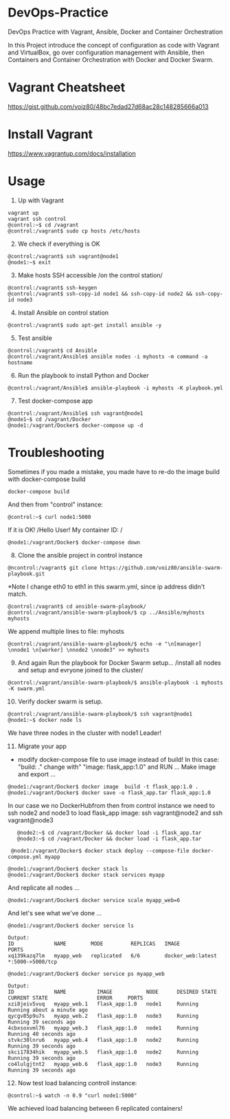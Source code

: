 # DevOps-Practice
DevOps Practice with Vagrant, Ansible, Docker and Container Orchestration

In this Project introduce the concept of configuration as code with Vagrant and VirtualBox, go over configuration management with Ansible, then Containers and Container Orchestration with Docker and Docker Swarm.

# Vagrant Cheatsheet
https://gist.github.com/voiz80/48bc7edad27d68ac28c148285666a013

# Install Vagrant
https://www.vagrantup.com/docs/installation

# Usage
1. Up with Vagrant
```
vagrant up
vagrant ssh control
@control:~$ cd /vagrant
@control:/vagrant$ sudo cp hosts /etc/hosts
```
2. We check if everything is OK
```
@control:/vagrant$ ssh vagrant@node1
@node1:~$ exit
```
3. Make hosts SSH accessible /on the control station/
```
@control:/vagrant$ ssh-keygen
@control:/vagrant$ ssh-copy-id node1 && ssh-copy-id node2 && ssh-copy-id node3
```
4. Install Ansible on control station
```
@control:/vagrant$ sudo apt-get install ansible -y
```
5. Test ansible
```
@control:/vagrant$ cd Ansible
@control:/vagrant/Ansible$ ansible nodes -i myhosts -m command -a hostname
```
6. Run the playbook to install Python and Docker
```
@control:/vagrant/Ansible$ ansible-playbook -i myhosts -K playbook.yml
```
7. Test docker-compose app
```
@control:/vagrant/Ansible$ ssh vagrant@node1
@node1~$ cd /vagrant/Docker
@node1:/vagrant/Docker$ docker-compose up -d
```
# Troubleshooting
Sometimes if you made a mistake, you made have to re-do the image build with docker-compose build
```
docker-compose build
```
And then from "control" instance:
```
@control:~$ curl node1:5000
```
If it is OK! /Hello User! My container ID: <Container Id >/
```
@node1:/vagrant/Docker$ docker-compose down
```
8. Clone the ansible project in control instance
```
@ncontrol:/vagrant$ git clone https://github.com/voiz80/ansible-swarm-playbook.git
```
*Note I change eth0 to eth1 in this swarm.yml, since ip address didn't match.
```
@control:/vagrant$ cd ansible-swarm-playbook/
@control:/vagrant/ansible-swarm-playbook/$ cp ../Ansible/myhosts myhosts
```
We append multiple lines to file: myhosts
```
@control:/vagrant/ansible-swarm-playbook/$ echo -e "\n[manager] \nnode1 \n[worker] \nnode2 \nnode3" >> myhosts
```
9. And again Run the playbook for Docker Swarm setup... /install all nodes and setup and evryone joined to the cluster/
```
@control:/vagrant/ansible-swarm-playbook/$ ansible-playbook -i myhosts -K swarm.yml
```
10. Verify docker swarm is setup.
```
@control:/vagrant/ansible-swarm-playbook/$ ssh vagrant@node1
@node1:~$ docker node ls
```
We have three nodes in the cluster with node1 Leader!

11. Migrate your app
 - modify docker-compose file to use image instead of build! In this case: "build: ." change with" "image: flask_app:1.0" and RUN ...
 Make image and  export ...
 ```
 @node1:/vagrant/Docker$ docker image  build -t flask_app:1.0 .
 @node1:/vagrant/Docker$ docker save -o flask_app.tar flask_app:1.0
 ```
 In our case we no DockerHubfrom then from control instance we need to ssh node2 and node3 to load flask_app image: ssh vagrant@node2 and ssh vagrant@node3
 ``` 
    @node2:~$ cd /vagrant/Docker && docker load -i flask_app.tar
    @node3:~$ cd /vagrant/Docker && docker load -i flask_app.tar
```
```
 @node1:/vagrant/Docker$ docker stack deploy --compose-file docker-compose.yml myapp
 ```

 ```
@node1:/vagrant/Docker$ docker stack ls
@node1:/vagrant/Docker$ docker stack services myapp
```
And replicate all nodes ...
```
@node1:/vagrant/Docker$ docker service scale myapp_web=6
```
And let's see what we've done ...
```
@node1:/vagrant/Docker$ docker service ls

Output:
ID             NAME        MODE         REPLICAS   IMAGE               PORTS
xq139kazq7lm   myapp_web   replicated   6/6        docker_web:latest   *:5000->5000/tcp

@node1:/vagrant/Docker$ docker service ps myapp_web

Output:
ID             NAME          IMAGE           NODE      DESIRED STATE   CURRENT STATE                ERROR     PORTS
xzi8jeiv5vuq   myapp_web.1   flask_app:1.0   node1     Running         Running about a minute ago             
qycgv85p9u7s   myapp_web.2   flask_app:1.0   node3     Running         Running 39 seconds ago                 
4cbxsoxvml76   myapp_web.3   flask_app:1.0   node1     Running         Running 40 seconds ago                 
stvkc30lnru6   myapp_web.4   flask_app:1.0   node2     Running         Running 39 seconds ago                 
skci17834hik   myapp_web.5   flask_app:1.0   node2     Running         Running 39 seconds ago                 
co4lulgjtnt2   myapp_web.6   flask_app:1.0   node3     Running         Running 39 seconds ago  
```

12. Now test load balancing 
controll instance: 
```
@control:~$ watch -n 0.9 "curl node1:5000"
```
We achieved load balancing between 6 replicated containers!
